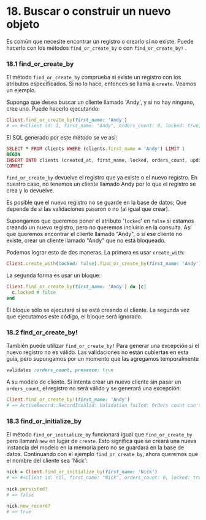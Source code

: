 # 18. Buscar o construir un nuevo objeto

Es común que necesite encontrar un registro o crearlo si no existe. Puede hacerlo con los métodos `find_or_create_by` o con `find_or_create_by!` .



### 18.1 find\_or\_create\_by

El método `find_or_create_by` comprueba si existe un registro con los atributos especificados. Si no lo hace, entonces se llama a `create`. Veamos un ejemplo.

Suponga que desea buscar un cliente llamado 'Andy', y si no hay ninguno, cree uno. Puede hacerlo ejecutando:

```ruby
Client.find_or_create_by(first_name: 'Andy')
# => #<Client id: 1, first_name: "Andy", orders_count: 0, locked: true, created_at: "2011-08-30 06:09:27", updated_at: "2011-08-30 06:09:27">
```

El SQL generado por este método se ve así:

```ruby
SELECT * FROM clients WHERE (clients.first_name = 'Andy') LIMIT 1
BEGIN
INSERT INTO clients (created_at, first_name, locked, orders_count, updated_at) VALUES ('2011-08-30 05:22:57', 'Andy', 1, NULL, '2011-08-30 05:22:57')
COMMIT
```

`find_or_create_by` devuelve el registro que ya existe o el nuevo registro. En nuestro caso, no tenemos un cliente llamado Andy por lo que el registro se crea y lo devuelve.

Es posible que el nuevo registro no se guarde en la base de datos; Que depende de si las validaciones pasaron o no \(al igual que crear\).

Supongamos que queremos poner el atributo '`locked`' en `false` si estamos creando un nuevo registro, pero no queremos incluirlo en la consulta. Así que queremos encontrar el cliente llamado "Andy", o si ese cliente no existe, crear un cliente llamado "Andy" que no está bloqueado.

Podemos lograr esto de dos maneras. La primera es usar `create_with`:

```ruby
Client.create_with(locked: false).find_or_create_by(first_name: 'Andy')
```

La segunda forma es usar un bloque:

```ruby
Client.find_or_create_by(first_name: 'Andy') do |c|
  c.locked = false
end
```

El bloque sólo se ejecutará si se está creando el cliente. La segunda vez que ejecutamos este código, el bloque será ignorado.



### 18.2 find\_or\_create\_by!

También puede utilizar `find_or_create_by!` Para generar una excepción si el nuevo registro no es válido. Las validaciones no están cubiertas en esta guía, pero supongamos por un momento que las agregamos temporalmente

```ruby
validates :orders_count, presence: true
```

A su modelo de cliente. Si intenta crear un nuevo cliente sin pasar un `orders_count`, el registro no será válido y se generará una excepción:

```ruby
Client.find_or_create_by!(first_name: 'Andy')
# => ActiveRecord::RecordInvalid: Validation failed: Orders count can't be blank
```



### 18.3 find\_or\_initialize\_by

El método `find_or_initialize_by` funcionará igual que `find_or_create_by` pero llamará `new` en lugar de `create`. Esto significa que se creará una nueva instancia del modelo en la memoria pero no se guardará en la base de datos. Continuando con el ejemplo `find_or_create_by`, ahora queremos que el nombre del cliente sea 'Nick':

```ruby
nick = Client.find_or_initialize_by(first_name: 'Nick')
# => #<Client id: nil, first_name: "Nick", orders_count: 0, locked: true, created_at: "2011-08-30 06:09:27", updated_at: "2011-08-30 06:09:27">
 
nick.persisted?
# => false
 
nick.new_record?
# => true
```







